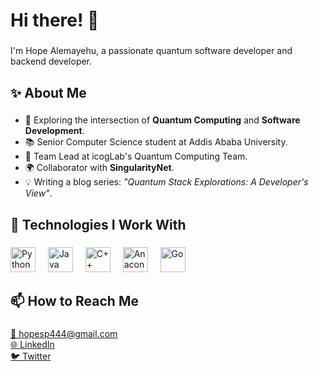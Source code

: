 <h1 align="left">Hi there! 👋</h1>

###

<p align="left">I'm Hope Alemayehu, a passionate quantum software developer and backend developer.</p>

###

<h2 align="left">✨ About Me</h2>

###

<ul align="left">
  <li>🔭 Exploring the intersection of <b>Quantum Computing</b> and <b>Software Development</b>.</li>
  <li>📚 Senior Computer Science student at Addis Ababa University.</li>
  <li>🎯 Team Lead at icogLab's Quantum Computing Team.</li>
  <li>🌍 Collaborator with <b>SingularityNet</b>.</li>
  <li>💡 Writing a blog series: <i>"Quantum Stack Explorations: A Developer's View"</i>.</li>
</ul>

###

<h2 align="left">🔧 Technologies I Work With</h2>

###

<div align="left">
  <img src="https://cdn.jsdelivr.net/gh/devicons/devicon/icons/python/python-original.svg" height="40" alt="Python" />
  <img width="12" />
  <img src="https://cdn.jsdelivr.net/gh/devicons/devicon/icons/java/java-original.svg" height="40" alt="Java" />
  <img width="12" />
  <img src="https://cdn.jsdelivr.net/gh/devicons/devicon/icons/cplusplus/cplusplus-original.svg" height="40" alt="C++" />
  <img width="12" />
  <img src="https://cdn.jsdelivr.net/gh/devicons/devicon/icons/anaconda/anaconda-original.svg" height="40" alt="Anaconda" />
  <img width="12" />
  <img src="https://cdn.jsdelivr.net/gh/devicons/devicon/icons/go/go-original.svg" height="40" alt="Go" />
</div>

###

<h2 align="left">📫 How to Reach Me</h2>

###

<p align="left">
  <a href="mailto:hope.alemayehu@example.com">📧 hopesp444@gmail.com</a><br>
  <a href="https://www.linkedin.com/in/hopealemayehu/">🌐 LinkedIn</a><br>
  <a href="https://x.com/epohull">🐦 Twitter</a>
</p>

###


